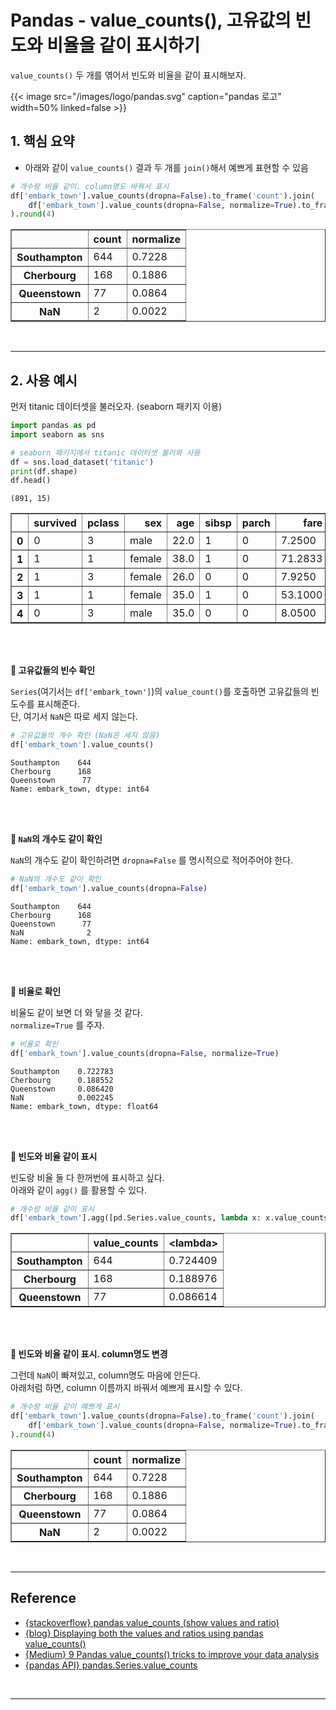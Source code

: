 # Pandas - value_counts(), 고유값의 빈도와 비율을 같이 표시하기


`value_counts()` 두 개를 엮어서 빈도와 비율을 같이 표시해보자.
<!--more-->

{{< image src="/images/logo/pandas.svg" caption="pandas 로고" width=50% linked=false >}}


## 1. 핵심 요약
- 아래와 같이 `value_counts()` 결과 두 개를 `join()`해서 예쁘게 표현할 수 있음


```python
# 개수랑 비율 같이. column명도 바꿔서 표시
df['embark_town'].value_counts(dropna=False).to_frame('count').join(
    df['embark_town'].value_counts(dropna=False, normalize=True).to_frame('normalize')
).round(4)
```

<div>
<style scoped>
    .dataframe tbody tr th:only-of-type {
        vertical-align: middle;
    }

    .dataframe tbody tr th {
        vertical-align: top;
    }

    .dataframe thead th {
        text-align: right;
    }
</style>
<table border="1" class="dataframe">
  <thead>
    <tr style="text-align: right;">
      <th></th>
      <th>count</th>
      <th>normalize</th>
    </tr>
  </thead>
  <tbody>
    <tr>
      <th>Southampton</th>
      <td>644</td>
      <td>0.7228</td>
    </tr>
    <tr>
      <th>Cherbourg</th>
      <td>168</td>
      <td>0.1886</td>
    </tr>
    <tr>
      <th>Queenstown</th>
      <td>77</td>
      <td>0.0864</td>
    </tr>
    <tr>
      <th>NaN</th>
      <td>2</td>
      <td>0.0022</td>
    </tr>
  </tbody>
</table>
</div>


<br/>

---

## 2. 사용 예시

먼저 titanic 데이터셋을 불러오자. (seaborn 패키지 이용)

```python
import pandas as pd
import seaborn as sns

# seaborn 패키지에서 titanic 데이터셋 불러와 사용
df = sns.load_dataset('titanic')
print(df.shape)
df.head()
```

    (891, 15)
    


<div>
<style scoped>
    .dataframe tbody tr th:only-of-type {
        vertical-align: middle;
    }

    .dataframe tbody tr th {
        vertical-align: top;
    }

    .dataframe thead th {
        text-align: right;
    }
</style>
<table border="1" class="dataframe">
  <thead>
    <tr style="text-align: right;">
      <th></th>
      <th>survived</th>
      <th>pclass</th>
      <th>sex</th>
      <th>age</th>
      <th>sibsp</th>
      <th>parch</th>
      <th>fare</th>
      <th>embarked</th>
      <th>class</th>
      <th>who</th>
      <th>adult_male</th>
      <th>deck</th>
      <th>embark_town</th>
      <th>alive</th>
      <th>alone</th>
    </tr>
  </thead>
  <tbody>
    <tr>
      <th>0</th>
      <td>0</td>
      <td>3</td>
      <td>male</td>
      <td>22.0</td>
      <td>1</td>
      <td>0</td>
      <td>7.2500</td>
      <td>S</td>
      <td>Third</td>
      <td>man</td>
      <td>True</td>
      <td>NaN</td>
      <td>Southampton</td>
      <td>no</td>
      <td>False</td>
    </tr>
    <tr>
      <th>1</th>
      <td>1</td>
      <td>1</td>
      <td>female</td>
      <td>38.0</td>
      <td>1</td>
      <td>0</td>
      <td>71.2833</td>
      <td>C</td>
      <td>First</td>
      <td>woman</td>
      <td>False</td>
      <td>C</td>
      <td>Cherbourg</td>
      <td>yes</td>
      <td>False</td>
    </tr>
    <tr>
      <th>2</th>
      <td>1</td>
      <td>3</td>
      <td>female</td>
      <td>26.0</td>
      <td>0</td>
      <td>0</td>
      <td>7.9250</td>
      <td>S</td>
      <td>Third</td>
      <td>woman</td>
      <td>False</td>
      <td>NaN</td>
      <td>Southampton</td>
      <td>yes</td>
      <td>True</td>
    </tr>
    <tr>
      <th>3</th>
      <td>1</td>
      <td>1</td>
      <td>female</td>
      <td>35.0</td>
      <td>1</td>
      <td>0</td>
      <td>53.1000</td>
      <td>S</td>
      <td>First</td>
      <td>woman</td>
      <td>False</td>
      <td>C</td>
      <td>Southampton</td>
      <td>yes</td>
      <td>False</td>
    </tr>
    <tr>
      <th>4</th>
      <td>0</td>
      <td>3</td>
      <td>male</td>
      <td>35.0</td>
      <td>0</td>
      <td>0</td>
      <td>8.0500</td>
      <td>S</td>
      <td>Third</td>
      <td>man</td>
      <td>True</td>
      <td>NaN</td>
      <td>Southampton</td>
      <td>no</td>
      <td>True</td>
    </tr>
  </tbody>
</table>
</div>


<br/>
<br/>

**🔷 고유값들의 빈수 확인**

`Series`(여기서는 `df['embark_town']`)의 `value_count()`를 호출하면 고유값들의 빈도수를 표시해준다.  
단, 여기서 `NaN`은 따로 세지 않는다.



```python
# 고유값들의 개수 확인 (NaN은 세지 않음)
df['embark_town'].value_counts()
```




    Southampton    644
    Cherbourg      168
    Queenstown      77
    Name: embark_town, dtype: int64


<br/>
<br/>

**🔷 `NaN`의 개수도 같이 확인**

`NaN`의 개수도 같이 확인하려면 `dropna=False` 를 명시적으로 적어주어야 한다.

```python
# NaN의 개수도 같이 확인
df['embark_town'].value_counts(dropna=False)
```




    Southampton    644
    Cherbourg      168
    Queenstown      77
    NaN              2
    Name: embark_town, dtype: int64


<br/>
<br/>

**🔷 비율로 확인**

비율도 같이 보면 더 와 닿을 것 같다.  
`normalize=True` 를 주자.

```python
# 비율로 확인
df['embark_town'].value_counts(dropna=False, normalize=True)
```




    Southampton    0.722783
    Cherbourg      0.188552
    Queenstown     0.086420
    NaN            0.002245
    Name: embark_town, dtype: float64


<br/>
<br/>

**🔷 빈도와 비율 같이 표시**

빈도랑 비율 둘 다 한꺼번에 표시하고 싶다.  
아래와 같이 `agg()` 를 활용할 수 있다.

```python
# 개수랑 비율 같이 표시
df['embark_town'].agg([pd.Series.value_counts, lambda x: x.value_counts(normalize=True)])
```


<div>
<style scoped>
    .dataframe tbody tr th:only-of-type {
        vertical-align: middle;
    }

    .dataframe tbody tr th {
        vertical-align: top;
    }

    .dataframe thead th {
        text-align: right;
    }
</style>
<table border="1" class="dataframe">
  <thead>
    <tr style="text-align: right;">
      <th></th>
      <th>value_counts</th>
      <th>&lt;lambda&gt;</th>
    </tr>
  </thead>
  <tbody>
    <tr>
      <th>Southampton</th>
      <td>644</td>
      <td>0.724409</td>
    </tr>
    <tr>
      <th>Cherbourg</th>
      <td>168</td>
      <td>0.188976</td>
    </tr>
    <tr>
      <th>Queenstown</th>
      <td>77</td>
      <td>0.086614</td>
    </tr>
  </tbody>
</table>
</div>

<br/>
<br/>

**🔷 빈도와 비율 같이 표시. column명도 변경**

그런데 `NaN`이 빠져있고, column명도 마음에 안든다.  
아래처럼 하면, column 이름까지 바꿔서 예쁘게 표시할 수 있다.


```python
# 개수랑 비율 같이 예쁘게 표시
df['embark_town'].value_counts(dropna=False).to_frame('count').join(
    df['embark_town'].value_counts(dropna=False, normalize=True).to_frame('normalize')
).round(4)
```




<div>
<style scoped>
    .dataframe tbody tr th:only-of-type {
        vertical-align: middle;
    }

    .dataframe tbody tr th {
        vertical-align: top;
    }

    .dataframe thead th {
        text-align: right;
    }
</style>
<table border="1" class="dataframe">
  <thead>
    <tr style="text-align: right;">
      <th></th>
      <th>count</th>
      <th>normalize</th>
    </tr>
  </thead>
  <tbody>
    <tr>
      <th>Southampton</th>
      <td>644</td>
      <td>0.7228</td>
    </tr>
    <tr>
      <th>Cherbourg</th>
      <td>168</td>
      <td>0.1886</td>
    </tr>
    <tr>
      <th>Queenstown</th>
      <td>77</td>
      <td>0.0864</td>
    </tr>
    <tr>
      <th>NaN</th>
      <td>2</td>
      <td>0.0022</td>
    </tr>
  </tbody>
</table>
</div>



<br/>

---

## Reference
- [{stackoverflow} pandas value_counts (show values and ratio)](https://stackoverflow.com/a/64326934)
- [{blog} Displaying both the values and ratios using pandas value_counts()](https://copyprogramming.com/howto/pandas-value-counts-show-values-and-ratio)
- [{Medium} 9 Pandas value_counts() tricks to improve your data analysis](https://towardsdatascience.com/9-pandas-value-counts-tricks-to-improve-your-data-analysis-7980a2b46536)
- [{pandas API} pandas.Series.value_counts](https://pandas.pydata.org/docs/reference/api/pandas.Series.value_counts.html)

<br/>

---

